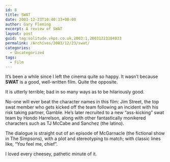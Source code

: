 ```yaml
---
id: 8
title: SWAT
date: 2003-12-23T10:40:33+00:00
author: Gary Fleming
excerpt: A review of SWAT
layout: post
guid: tag:solitude.vkps.co.uk,2003:1,20031223104033
permalink: /Archives/2003/12/23/swat/
categories:
  - Uncategorized
tags:
  - Film
---
```

It&#8217;s been a while since I left the cinema quite so happy. It wasn&#8217;t because **SWAT** is a good, well-written film. Quite the opposite.

It is utterly terrible; bad in so many ways as to be hilariously good.

No-one will ever beat the character names in this film: Jim Street, the top swat member who gets kicked off the team following an incident with his risk taking partner, Gamble. He&#8217;s later recruited to a new &#8220;ass-kicking&#8221; swat team by Hondo Harrelson, along with other fantastically monikered characters such as TJ McCabe and Sanchez (the latino).

The dialogue is straight out of an episode of McGarnacle (the fictional show in The Simpsons), with a plot and stereotyping to match; with classic lines like, &#8220;You feel me, chief&#8221;.

I loved every cheesey, pathetic minute of it.